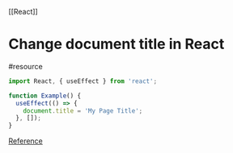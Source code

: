 [[React]]

# Change document title in React
#resource 

```javascript
import React, { useEffect } from 'react';

function Example() {
  useEffect(() => {
    document.title = 'My Page Title';
  }, []);
}
```

[Reference](https://stackoverflow.com/a/46176359) 